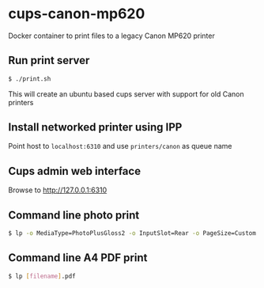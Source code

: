 # cups-canon-mp620
Docker container to print files to a legacy Canon MP620 printer

## Run print server
```sh
$ ./print.sh
```

This will create an ubuntu based cups server with support for old Canon printers

## Install networked printer using IPP
Point host to `localhost:6310` and use `printers/canon` as queue name

## Cups admin web interface
Browse to http://127.0.0.1:6310

## Command line photo print
```sh
$ lp -o MediaType=PhotoPlusGloss2 -o InputSlot=Rear -o PageSize=Custom.4x6in -o StpFullBleed=True o StpiShrinkOutput=Expand [filename].pdf
```

## Command line A4 PDF print
```sh
$ lp [filename].pdf
```
